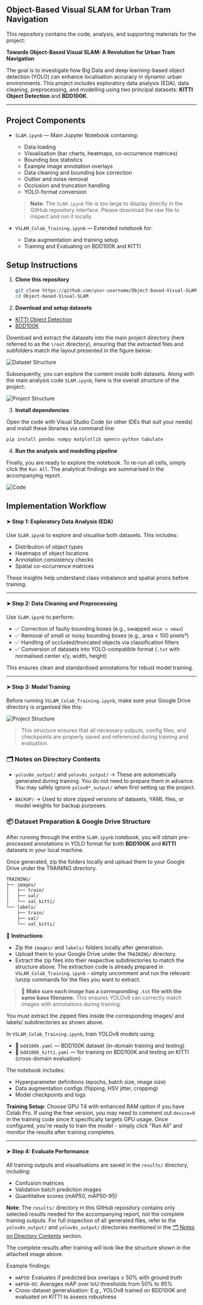 ## Object-Based Visual SLAM for Urban Tram Navigation

This repository contains the code, analysis, and supporting materials for the project:

**Towards Object-Based Visual SLAM: A Revolution for Urban Tram Navigation**

The goal is to investigate how Big Data and deep learning-based object detection (YOLO) can enhance localisation accuracy in dynamic urban environments. This project includes exploratory data analysis (EDA), data cleaning, preprocessing, and modelling using two principal datasets: **KITTI Object Detection** and **BDD100K**.

---

## Project Components

- `SLAM.ipynb` — Main Jupyter Notebook containing:
  - Data loading
  - Visualisation (bar charts, heatmaps, co-occurrence matrices)
  - Bounding box statistics
  - Example image annotation overlays
  - Data cleaning and bounding box correction
  - Outlier and noise removal
  - Occlusion and truncation handling
  - YOLO-format conversion

  > **Note**: The `SLAM.ipynb` file is too large to display directly in the GitHub repository interface. Please download the raw file to inspect and run it locally.

- `VSLAM_Colab_Training.ipynb` — Extended notebook for:
  - Data augmentation and training setup
  - Training and Evaluating on BDD100K and KITTI

## Setup Instructions

1. **Clone this repository**
   ```bash
   git clone https://github.com/your-username/Object-based-Visual-SLAM.git
   cd Object-based-Visual-SLAM
   ```

2. **Download and setup datasets**

- [KITTI Object Detection](https://datasetninja.com/kitti-object-detection)
- [BDD100K](https://datasetninja.com/bdd100k)

Download and extract the datasets into the main project directory (here referred to as the `\root` directory), ensuring that the extracted files and subfolders match the layout presented in the figure below:

![Dataset Structure](https://i.imgur.com/oF1AoFB.png)

Subsequently, you can explore the content inside both datasets. Along with the main analysis code `SLAM.ipynb`, here is the overall structure of the project:

![Project Structure](https://i.imgur.com/HYSjSAD.png)

3. **Install dependencies**

Open the code with Visual Studio Code (or other IDEs that suit your needs) and install these libraries via command line:

   ```bash
   pip install pandas numpy matplotlib opencv-python tabulate
   ```

4. **Run the analysis and modelling pipeline**

 Finally, you are ready to explore the notebook. To re-run all cells, simply click the `Run All`. The analytical findings are summarised in the accompanying report.

![Code](https://i.imgur.com/Cc5bq7R.png)

## Implementation Workflow

#### ➤ Step 1: Exploratory Data Analysis (EDA)
Use `SLAM.ipynb` to explore and visualise both datasets. This includes:
- Distribution of object types
- Heatmaps of object locations
- Annotation consistency checks
- Spatial co-occurrence matrices

These insights help understand class imbalance and spatial priors before training.

---

#### ➤ Step 2: Data Cleaning and Preprocessing
Use `SLAM.ipynb` to perform:
- ✅ Correction of faulty bounding boxes (e.g., swapped `xmin > xmax`)
- ✅ Removal of small or noisy bounding boxes (e.g., area < 100 pixels²)
- ✅ Handling of occluded/truncated objects via classification filters
- ✅ Conversion of datasets into YOLO-compatible format (`.txt` with normalised center x/y, width, height)

This ensures clean and standardised annotations for robust model training.

---

#### ➤ Step 3: Model Training

Before running `VSLAM_Colab_Training.ipynb`, make sure your Google Drive directory is organised like this:

![Project Structure](https://i.imgur.com/krVHZZs.png)

> This structure ensures that all necessary outputs, config files, and checkpoints are properly saved and referenced during training and evaluation.

### 🗂️ Notes on Directory Contents

- `yolov8n_output/` and `yolov8s_output/`
→ These are automatically generated during training. You do not need to prepare them in advance. You may safely ignore `yolov8*_output/` when first setting up the project.

- `BACKUP/`
→ Used to store zipped versions of datasets, YAML files, or model weights for backup purposes.

### 📦 Dataset Preparation & Google Drive Structure

After running through the entire `SLAM.ipynb` notebook, you will obtain pre-processed annotations in YOLO format for both **BDD100K** and **KITTI** datasets in your local machine. 

Once generated, zip the folders locally and upload them to your Google Drive under the TRAINING directory.

````markdown
TRAINING/
├── images/
│   ├── train/
│   ├── val/
│   └── val_kitti/
└── labels/
    ├── train/
    ├── val/
    └── val_kitti/
````

📌 **Instructions**: 
- Zip the `images/` and `labels/` folders locally after generation. 
- Upload them to your Google Drive under the `TRAINING/` directory. 
- Extract the zip files into their respective subdirectories to match the structure above. The extraction code is already prepared in `VSLAM_Colab_Training.ipynb` - simply uncomment and run the relevant !unzip commands for the files you want to extract.
> 🔁 **Make sure each image has a corresponding `.txt` file with the same base filename.** This ensures YOLOv8 can correctly match images with annotations during training.

You must extract the zipped files inside the corresponding images/ and labels/ subdirectories as shown above.

In `VSLAM_Colab_Training.ipynb`, train YOLOv8 models using:

- 📄 `bdd100k.yaml` — BDD100K dataset (in-domain training and testing)
- 📄 `bdd100k_kitti.yaml` — for training on BDD100K and testing on KITTI (cross-domain evaluation)

The notebook includes:
- Hyperparameter definitions (epochs, batch size, image size)
- Data augmentation configs (flipping, HSV jitter, cropping)
- Model checkpoints and logs

**Training Setup**: Choose GPU T4 with enhanced RAM option if you have Colab Pro. If using the free version, you may need to comment out `device=0` in the training code since it specifically targets GPU usage. Once configured, you're ready to train the model - simply click "Run All" and monitor the results after training completes.

---

#### ➤ Step 4: Evaluate Performance
All training outputs and visualisations are saved in the `results/` directory, including:
- Confusion matrices
- Validation batch prediction images
- Quantitative scores (mAP50, mAP50–95)

**Note**: The `results/` directory in this GitHub repository contains only selected results needed for the accompanying report, not the complete training outputs. For full inspection of all generated files, refer to the `yolov8n_output/` and `yolov8s_output/` directories mentioned in the [🗂️ Notes on Directory Contents](#🗂️-notes-on-directory-contents) section.

The complete results after training will look like the structure shown in the attached image above.

Example findings:
- `mAP50`: Evaluates if predicted box overlaps ≥ 50% with ground truth
- `mAP50–95`: Averages mAP over IoU thresholds from 50% to 95%
- Cross-dataset generalisation: E.g., YOLOv8 trained on BDD100K and evaluated on KITTI to assess robustness